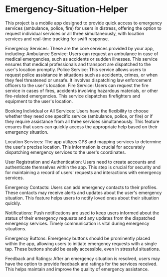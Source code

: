 # Emergency-Situation-Helper

This project is a mobile app designed to provide quick access to emergency services (ambulance, police, fire) for users in distress, offering the option to request individual services or all three simultaneously, with location services and real-time tracking for swift response.

Emergency Services: These are the core services provided by your app, including: Ambulance Service: Users can request an ambulance in case of medical emergencies, such as accidents or sudden illnesses. This service ensures that medical professionals and transport are dispatched to the user's location promptly. Police Service: This service allows users to request police assistance in situations such as accidents, crimes, or when they feel threatened or unsafe. It involves dispatching law enforcement officers to the user's location. Fire Service: Users can request the fire service in cases of fires, accidents involving hazardous materials, or other fire-related emergencies. This service dispatches firefighters and equipment to the user's location.

Booking Individual or All Services: Users have the flexibility to choose whether they need one specific service (ambulance, police, or fire) or if they require assistance from all three services simultaneously. This feature ensures that users can quickly access the appropriate help based on their emergency situation.

Location Services: The app utilizes GPS and mapping services to determine the user's precise location. This information is crucial for accurately dispatching emergency services to the user's coordinates.

User Registration and Authentication: Users need to create accounts and authenticate themselves within the app. This step is crucial for security and for maintaining a record of users' requests and interactions with emergency services.

Emergency Contacts: Users can add emergency contacts to their profiles. These contacts may receive alerts and updates about the user's emergency situation. This feature helps users to notify loved ones about their situation quickly.

Notifications: Push notifications are used to keep users informed about the status of their emergency requests and any updates from the dispatched emergency services. Timely communication is vital during emergency situations.

Emergency Buttons: Emergency buttons should be prominently placed within the app, allowing users to initiate emergency requests with a single tap. These buttons should be easily accessible, even in stressful situations.

Feedback and Ratings: After an emergency situation is resolved, users may have the option to provide feedback and ratings for the services received. This helps maintain and improve the quality of emergency assistance.
